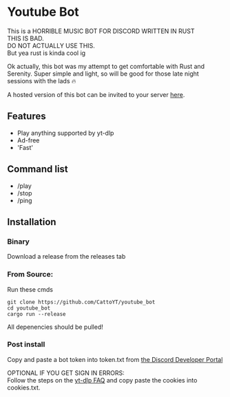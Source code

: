 # Youtube Bot

This is a HORRIBLE MUSIC BOT FOR DISCORD WRITTEN IN RUST   
THIS IS BAD.   
DO NOT ACTUALLY USE THIS.   
But yea rust is kinda cool ig

Ok actually, this bot was my attempt to get comfortable with Rust and Serenity. Super simple and light, so will be good for those late night sessions with the lads 🔥

A hosted version of this bot can be invited to your server [here](https://discord.com/oauth2/authorize?client_id=1416726853015703674&permissions=2150697472&integration_type=0&scope=bot+applications.commands).

## Features
- Play anything supported by yt-dlp
- Ad-free
- 'Fast'

## Command list
- /play <url>
- /stop
- /ping
 
## Installation

### Binary   
Download a release from the releases tab  

### From Source:   
Run these cmds 
```
git clone https://github.com/CattoYT/youtube_bot
cd youtube_bot
cargo run --release
```
All depenencies should be pulled!

### Post install
Copy and paste a bot token into token.txt from [the Discord Developer Portal](https://discord.com/developers/applications)

OPTIONAL IF YOU GET SIGN IN ERRORS:  
Follow the steps on the [yt-dlp FAQ](https://github.com/yt-dlp/yt-dlp/wiki/FAQ#how-do-i-pass-cookies-to-yt-dlp) and copy paste the cookies into cookies.txt.
